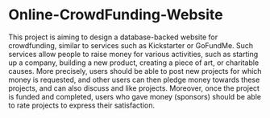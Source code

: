 # Online-CrowdFunding-Website
   This project is aiming to design a database-backed website for crowdfunding, similar to services such as Kickstarter or GoFundMe. Such services allow people to raise money for various activities, such as starting up a company, building a new product, creating a piece of art, or charitable causes. 
  More precisely, users should be able to post new projects for which money is requested, and other users can then pledge money towards these projects, and can also discuss and like projects. Moreover, once the project is funded and completed, users who gave money (sponsors) should be able to rate projects to express their satisfaction.
